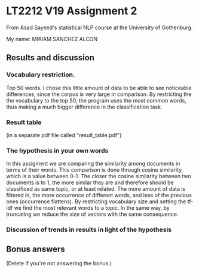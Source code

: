 # LT2212 V19 Assignment 2

From Asad Sayeed's statistical NLP course at the University of Gothenburg.

My name: MIRIAM SANCHEZ ALCON

## Results and discussion


### Vocabulary restriction.
Top 50 words.
I chose this little amount of data to be able to see noticeable differences, since the corpus is very large in comparison. By restricting the the vocabulary to the top 50, the program uses the most common words, thus making a much bigger difference in the classification task.

### Result table

(in a separate pdf file called "result_table.pdf")

### The hypothesis in your own words
In this assigment we are comparing the similarity among documents in terms of their words. This comparison is done through cosine similarity, which is a value between 0-1. The closer the cosine similarity between two documents is to 1, the more similar they are and therefore should be classificed as same topic, or at least related. The more amount of data is filtered in, the more occurrence of different words, and less of the previous ones (occurrence flattens). By restricting vocabulary size and setting the tf-idf we find the most relevant words to a topic. In the same way, by truncating we reduce the size of vectors with the same consequence.


### Discussion of trends in results in light of the hypothesis


## Bonus answers

(Delete if you're not answering the bonus.)
